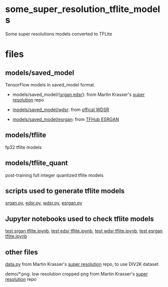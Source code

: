 # some_super_resolution_tflite_models
Some super resolutions models converted to TFLite

# files
## models/saved_model
TensorFlow models in saved_model format. 
* models/saved_model/{[srgan](models/saved_model/srgan),[edsr](models/saved_model/edsr)}: from Martin Krasser's [super resolution](https://github.com/krasserm/super-resolution) repo
* [models/saved_model/wdsr](models/saved_model/wdsr): from [offical WDSR](https://github.com/ychfan/tf_estimator_barebone/blob/master/docs/super_resolution.md)

* [models/saved_model/esrgan](models/saved_model/esrgan): from [TFHub ESRGAN](https://tfhub.dev/captain-pool/esrgan-tf2/1)

## models/tflite
fp32 tflite models

## models/tflite_quant
post-training full integer quantized tflite models

## scripts used to generate tflite models
[srgan.py](srgan.py), [edsr.py](edsr.py), [wdsr.py](wdsr.py), [esrgan.py](esrgan.py)

## Jupyter notebooks used to check tflite models
[test srgan tflite.ipynb](test%20srgan%20tflite.ipynb), [test edsr tflite.ipynb](test%20edsr%20tflite.ipynb), [test wdsr tflite.ipynb](test%20wdsr%20tflite.ipynb), [test esrgan tflite.ipynb](test%20esrgan%20tflite.ipynb)

## other files
[data.py](data.py) from Martin Krasser's [super resolution](https://github.com/krasserm/super-resolution) repo, to use DIV2K dataset

demo/*.png: low resolution cropped png from Martin Krasser's [super resolution](https://github.com/krasserm/super-resolution) repo
